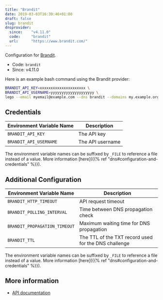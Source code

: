 ```yaml
---
title: "Brandit"
date: 2019-03-03T16:39:46+01:00
draft: false
slug: brandit
dnsprovider:
  since:    "v4.11.0"
  code:     "brandit"
  url:      "https://www.brandit.com/"
---
```


<!-- THIS DOCUMENTATION IS AUTO-GENERATED. PLEASE DO NOT EDIT. -->
<!-- providers/dns/brandit/brandit.toml -->
<!-- THIS DOCUMENTATION IS AUTO-GENERATED. PLEASE DO NOT EDIT. -->


Configuration for [Brandit](https://www.brandit.com/).


<!--more-->

- Code: `brandit`
- Since: v4.11.0


Here is an example bash command using the Brandit provider:

```bash
BRANDIT_API_KEY=xxxxxxxxxxxxxxxxxxxxx \
BRANDIT_API_USERNAME=yyyyyyyyyyyyyyyyyyyy \
lego --email myemail@example.com --dns brandit --domains my.example.org run
```




## Credentials

| Environment Variable Name | Description |
|-----------------------|-------------|
| `BRANDIT_API_KEY` | The API key |
| `BRANDIT_API_USERNAME` | The API username |

The environment variable names can be suffixed by `_FILE` to reference a file instead of a value.
More information [here]({{% ref "dns#configuration-and-credentials" %}}).


## Additional Configuration

| Environment Variable Name | Description |
|--------------------------------|-------------|
| `BRANDIT_HTTP_TIMEOUT` | API request timeout |
| `BRANDIT_POLLING_INTERVAL` | Time between DNS propagation check |
| `BRANDIT_PROPAGATION_TIMEOUT` | Maximum waiting time for DNS propagation |
| `BRANDIT_TTL` | The TTL of the TXT record used for the DNS challenge |

The environment variable names can be suffixed by `_FILE` to reference a file instead of a value.
More information [here]({{% ref "dns#configuration-and-credentials" %}}).




## More information

- [API documentation](https://portal.brandit.com/apidocv3)

<!-- THIS DOCUMENTATION IS AUTO-GENERATED. PLEASE DO NOT EDIT. -->
<!-- providers/dns/brandit/brandit.toml -->
<!-- THIS DOCUMENTATION IS AUTO-GENERATED. PLEASE DO NOT EDIT. -->
